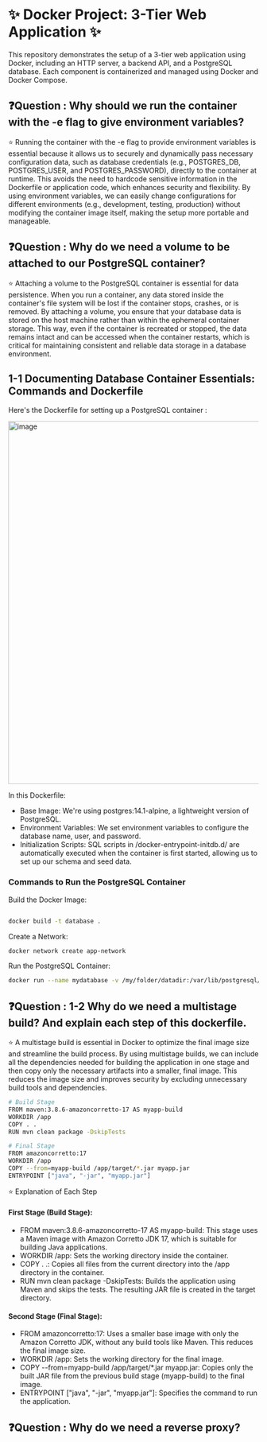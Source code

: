 # ✨ Docker Project: 3-Tier Web Application ✨

This repository demonstrates the setup of a 3-tier web application using Docker, including an HTTP server, a backend API, and a PostgreSQL database. Each component is containerized and managed using Docker and Docker Compose.

## ❓Question : Why should we run the container with the -e flag to give environment variables?

⭐️ Running the container with the -e flag to provide environment variables is essential because it allows us to securely and dynamically pass necessary configuration data, such as database credentials (e.g., POSTGRES_DB, POSTGRES_USER, and POSTGRES_PASSWORD), directly to the container at runtime. This avoids the need to hardcode sensitive information in the Dockerfile or application code, which enhances security and flexibility. By using environment variables, we can easily change configurations for different environments (e.g., development, testing, production) without modifying the container image itself, making the setup more portable and manageable.

## ❓Question : Why do we need a volume to be attached to our PostgreSQL container?

⭐️ Attaching a volume to the PostgreSQL container is essential for data persistence. When you run a container, any data stored inside the container's file system will be lost if the container stops, crashes, or is removed. By attaching a volume, you ensure that your database data is stored on the host machine rather than within the ephemeral container storage. This way, even if the container is recreated or stopped, the data remains intact and can be accessed when the container restarts, which is critical for maintaining consistent and reliable data storage in a database environment.

## 1-1 Documenting Database Container Essentials: Commands and Dockerfile
Here's the Dockerfile for setting up a PostgreSQL container :

<img width="730" alt="image" src="https://github.com/user-attachments/assets/2bad855d-0674-47a6-8ab4-e53c662c281f">

In this Dockerfile:


- Base Image: We're using postgres:14.1-alpine, a lightweight version of PostgreSQL.
- Environment Variables: We set environment variables to configure the database name, user, and password.
- Initialization Scripts: SQL scripts in /docker-entrypoint-initdb.d/ are automatically executed when the container is first started, allowing us to set up our schema and seed data.

### Commands to Run the PostgreSQL Container

Build the Docker Image:
```bash

docker build -t database .
```
Create a Network:
```bash
docker network create app-network
```
Run the PostgreSQL Container:
```bash
docker run --name mydatabase -v /my/folder/datadir:/var/lib/postgresql/data --net=app-network -d database
```
## ❓Question : 1-2 Why do we need a multistage build? And explain each step of this dockerfile.

⭐️ A multistage build is essential in Docker to optimize the final image size and streamline the build process. By using multistage builds, we can include all the dependencies needed for building the application in one stage and then copy only the necessary artifacts into a smaller, final image. This reduces the image size and improves security by excluding unnecessary build tools and dependencies.

```bash
# Build Stage
FROM maven:3.8.6-amazoncorretto-17 AS myapp-build
WORKDIR /app
COPY . .
RUN mvn clean package -DskipTests

# Final Stage
FROM amazoncorretto:17
WORKDIR /app
COPY --from=myapp-build /app/target/*.jar myapp.jar
ENTRYPOINT ["java", "-jar", "myapp.jar"]
```
⭐️ Explanation of Each Step
#### First Stage (Build Stage):
- FROM maven:3.8.6-amazoncorretto-17 AS myapp-build: This stage uses a Maven image with Amazon Corretto JDK 17, which is suitable for building Java applications.
- WORKDIR /app: Sets the working directory inside the container.
- COPY . .: Copies all files from the current directory into the /app directory in the container.
- RUN mvn clean package -DskipTests: Builds the application using Maven and skips the tests. The resulting JAR file is created in the target directory.
#### Second Stage (Final Stage):
- FROM amazoncorretto:17: Uses a smaller base image with only the Amazon Corretto JDK, without any build tools like Maven. This reduces the final image size.
- WORKDIR /app: Sets the working directory for the final image.
- COPY --from=myapp-build /app/target/*.jar myapp.jar: Copies only the built JAR file from the previous build stage (myapp-build) to the final image.
- ENTRYPOINT ["java", "-jar", "myapp.jar"]: Specifies the command to run the application.

## ❓Question : Why do we need a reverse proxy?















